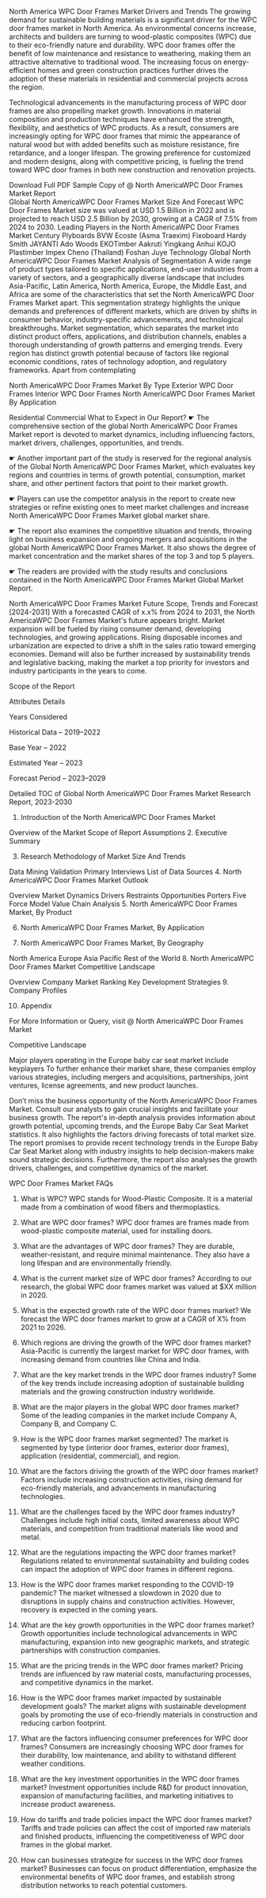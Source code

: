 North America WPC Door Frames Market Drivers and Trends
The growing demand for sustainable building materials is a significant driver for the WPC door frames market in North America. As environmental concerns increase, architects and builders are turning to wood-plastic composites (WPC) due to their eco-friendly nature and durability. WPC door frames offer the benefit of low maintenance and resistance to weathering, making them an attractive alternative to traditional wood. The increasing focus on energy-efficient homes and green construction practices further drives the adoption of these materials in residential and commercial projects across the region.

Technological advancements in the manufacturing process of WPC door frames are also propelling market growth. Innovations in material composition and production techniques have enhanced the strength, flexibility, and aesthetics of WPC products. As a result, consumers are increasingly opting for WPC door frames that mimic the appearance of natural wood but with added benefits such as moisture resistance, fire retardance, and a longer lifespan. The growing preference for customized and modern designs, along with competitive pricing, is fueling the trend toward WPC door frames in both new construction and renovation projects.

Download Full PDF Sample Copy of @ North AmericaWPC Door Frames Market Report  
Global North AmericaWPC Door Frames Market Size And Forecast
WPC Door Frames Market size was valued at USD 1.5 Billion in 2022 and is projected to reach USD 2.5 Billion by 2030, growing at a CAGR of 7.5% from 2024 to 2030.
Leading Players in the North AmericaWPC Door Frames Market
Century Plyboards
BVW
Ecoste (Asma Traexim)
Fixoboard
Hardy Smith
JAYANTI
Ado Woods
EKOTimber
Aakruti
Yingkang
Anhui KOJO
Plastimber Impex
Cheno (Thailand)
Foshan Juye Technology
Global North AmericaWPC Door Frames Market Analysis of Segmentation
A wide range of product types tailored to specific applications, end-user industries from a variety of sectors, and a geographically diverse landscape that includes Asia-Pacific, Latin America, North America, Europe, the Middle East, and Africa are some of the characteristics that set the North AmericaWPC Door Frames Market apart. This segmentation strategy highlights the unique demands and preferences of different markets, which are driven by shifts in consumer behavior, industry-specific advancements, and technological breakthroughs. Market segmentation, which separates the market into distinct product offers, applications, and distribution channels, enables a thorough understanding of growth patterns and emerging trends. Every region has distinct growth potential because of factors like regional economic conditions, rates of technology adoption, and regulatory frameworks. Apart from contemplating

North AmericaWPC Door Frames Market By Type
Exterior WPC Door Frames
Interior WPC Door Frames
North AmericaWPC Door Frames Market By Application

Residential
Commercial
What to Expect in Our Report?
☛ The comprehensive section of the global North AmericaWPC Door Frames Market report is devoted to market dynamics, including influencing factors, market drivers, challenges, opportunities, and trends.

☛ Another important part of the study is reserved for the regional analysis of the Global North AmericaWPC Door Frames Market, which evaluates key regions and countries in terms of growth potential, consumption, market share, and other pertinent factors that point to their market growth.

☛ Players can use the competitor analysis in the report to create new strategies or refine existing ones to meet market challenges and increase North AmericaWPC Door Frames Market global market share.

☛ The report also examines the competitive situation and trends, throwing light on business expansion and ongoing mergers and acquisitions in the global North AmericaWPC Door Frames Market. It also shows the degree of market concentration and the market shares of the top 3 and top 5 players.

☛ The readers are provided with the study results and conclusions contained in the North AmericaWPC Door Frames Market Global Market Report.

North AmericaWPC Door Frames Market Future Scope, Trends and Forecast [2024-2031]
With a forecasted CAGR of x.x% from 2024 to 2031, the North AmericaWPC Door Frames Market's future appears bright. Market expansion will be fueled by rising consumer demand, developing technologies, and growing applications. Rising disposable incomes and urbanization are expected to drive a shift in the sales ratio toward emerging economies. Demand will also be further increased by sustainability trends and legislative backing, making the market a top priority for investors and industry participants in the years to come.

Scope of the Report

Attributes Details

Years Considered

Historical Data – 2019–2022

Base Year – 2022

Estimated Year – 2023

Forecast Period – 2023–2029

Detailed TOC of Global North AmericaWPC Door Frames Market Research Report, 2023-2030
1. Introduction of the North AmericaWPC Door Frames Market

Overview of the Market
Scope of Report
Assumptions
2. Executive Summary

3. Research Methodology of Market Size And Trends

Data Mining
Validation
Primary Interviews
List of Data Sources
4. North AmericaWPC Door Frames Market Outlook

Overview
Market Dynamics
Drivers
Restraints
Opportunities
Porters Five Force Model
Value Chain Analysis
5. North AmericaWPC Door Frames Market, By Product

6. North AmericaWPC Door Frames Market, By Application

7. North AmericaWPC Door Frames Market, By Geography

North America
Europe
Asia Pacific
Rest of the World
8. North AmericaWPC Door Frames Market Competitive Landscape

Overview
Company Market Ranking
Key Development Strategies
9. Company Profiles

10. Appendix

For More Information or Query, visit @ North AmericaWPC Door Frames Market

Competitive Landscape

Major players operating in the Europe baby car seat market include keyplayers To further enhance their market share, these companies employ various strategies, including mergers and acquisitions, partnerships, joint ventures, license agreements, and new product launches.

Don’t miss the business opportunity of the North AmericaWPC Door Frames Market. Consult our analysts to gain crucial insights and facilitate your business growth.
The report's in-depth analysis provides information about growth potential, upcoming trends, and the Europe Baby Car Seat Market statistics. It also highlights the factors driving forecasts of total market size. The report promises to provide recent technology trends in the Europe Baby Car Seat Market along with industry insights to help decision-makers make sound strategic decisions. Furthermore, the report also analyses the growth drivers, challenges, and competitive dynamics of the market.

WPC Door Frames Market FAQs
1. What is WPC?
WPC stands for Wood-Plastic Composite. It is a material made from a combination of wood fibers and thermoplastics.

2. What are WPC door frames?
WPC door frames are frames made from wood-plastic composite material, used for installing doors.

3. What are the advantages of WPC door frames?
They are durable, weather-resistant, and require minimal maintenance. They also have a long lifespan and are environmentally friendly.

4. What is the current market size of WPC door frames?
According to our research, the global WPC door frames market was valued at $XX million in 2020.

5. What is the expected growth rate of the WPC door frames market?
We forecast the WPC door frames market to grow at a CAGR of X% from 2021 to 2026.

6. Which regions are driving the growth of the WPC door frames market?
Asia-Pacific is currently the largest market for WPC door frames, with increasing demand from countries like China and India.

7. What are the key market trends in the WPC door frames industry?
Some of the key trends include increasing adoption of sustainable building materials and the growing construction industry worldwide.

8. What are the major players in the global WPC door frames market?
Some of the leading companies in the market include Company A, Company B, and Company C.

9. How is the WPC door frames market segmented?
The market is segmented by type (interior door frames, exterior door frames), application (residential, commercial), and region.

10. What are the factors driving the growth of the WPC door frames market?
Factors include increasing construction activities, rising demand for eco-friendly materials, and advancements in manufacturing technologies.

11. What are the challenges faced by the WPC door frames industry?
Challenges include high initial costs, limited awareness about WPC materials, and competition from traditional materials like wood and metal.

12. What are the regulations impacting the WPC door frames market?
Regulations related to environmental sustainability and building codes can impact the adoption of WPC door frames in different regions.

13. How is the WPC door frames market responding to the COVID-19 pandemic?
The market witnessed a slowdown in 2020 due to disruptions in supply chains and construction activities. However, recovery is expected in the coming years.

14. What are the key growth opportunities in the WPC door frames market?
Growth opportunities include technological advancements in WPC manufacturing, expansion into new geographic markets, and strategic partnerships with construction companies.

15. What are the pricing trends in the WPC door frames market?
Pricing trends are influenced by raw material costs, manufacturing processes, and competitive dynamics in the market.

16. How is the WPC door frames market impacted by sustainable development goals?
The market aligns with sustainable development goals by promoting the use of eco-friendly materials in construction and reducing carbon footprint.

17. What are the factors influencing consumer preferences for WPC door frames?
Consumers are increasingly choosing WPC door frames for their durability, low maintenance, and ability to withstand different weather conditions.

18. What are the key investment opportunities in the WPC door frames market?
Investment opportunities include R&D for product innovation, expansion of manufacturing facilities, and marketing initiatives to increase product awareness.

19. How do tariffs and trade policies impact the WPC door frames market?
Tariffs and trade policies can affect the cost of imported raw materials and finished products, influencing the competitiveness of WPC door frames in the global market.

20. How can businesses strategize for success in the WPC door frames market?
Businesses can focus on product differentiation, emphasize the environmental benefits of WPC door frames, and establish strong distribution networks to reach potential customers.
